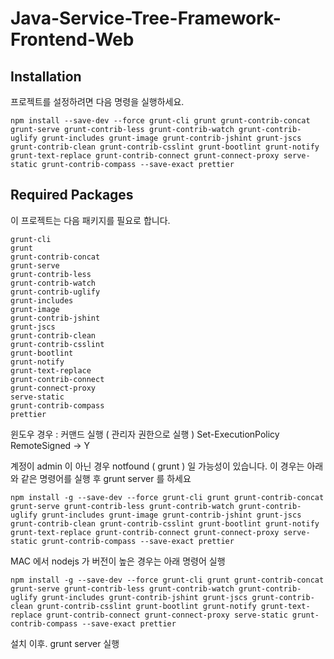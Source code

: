 # Java-Service-Tree-Framework-Frontend-Web

## Installation

프로젝트를 설정하려면 다음 명령을 실행하세요.

```shell
npm install --save-dev --force grunt-cli grunt grunt-contrib-concat grunt-serve grunt-contrib-less grunt-contrib-watch grunt-contrib-uglify grunt-includes grunt-image grunt-contrib-jshint grunt-jscs grunt-contrib-clean grunt-contrib-csslint grunt-bootlint grunt-notify grunt-text-replace grunt-contrib-connect grunt-connect-proxy serve-static grunt-contrib-compass --save-exact prettier
```

## Required Packages
이 프로젝트는 다음 패키지를 필요로 합니다.
```text
grunt-cli
grunt
grunt-contrib-concat
grunt-serve
grunt-contrib-less
grunt-contrib-watch
grunt-contrib-uglify
grunt-includes
grunt-image
grunt-contrib-jshint
grunt-jscs
grunt-contrib-clean
grunt-contrib-csslint
grunt-bootlint
grunt-notify
grunt-text-replace
grunt-contrib-connect
grunt-connect-proxy
serve-static
grunt-contrib-compass
prettier
```

윈도우 경우 : 커맨드 실행 ( 관리자 권한으로 실행 )
Set-ExecutionPolicy RemoteSigned  -> Y

계정이 admin 이 아닌 경우 notfound ( grunt ) 일 가능성이 있습니다.
이 경우는 아래와 같은 명령어를 실행 후 grunt server 를 하세요

```shell
npm install -g --save-dev --force grunt-cli grunt grunt-contrib-concat grunt-serve grunt-contrib-less grunt-contrib-watch grunt-contrib-uglify grunt-includes grunt-image grunt-contrib-jshint grunt-jscs grunt-contrib-clean grunt-contrib-csslint grunt-bootlint grunt-notify grunt-text-replace grunt-contrib-connect grunt-connect-proxy serve-static grunt-contrib-compass --save-exact prettier
```

MAC 에서 nodejs 가 버전이 높은 경우는 아래 명령어 실행
```shell
npm install -g --save-dev --force grunt-cli grunt grunt-contrib-concat grunt-serve grunt-contrib-less grunt-contrib-watch grunt-contrib-uglify grunt-includes grunt-contrib-jshint grunt-jscs grunt-contrib-clean grunt-contrib-csslint grunt-bootlint grunt-notify grunt-text-replace grunt-contrib-connect grunt-connect-proxy serve-static grunt-contrib-compass --save-exact prettier
```
설치 이후.
grunt server 실행